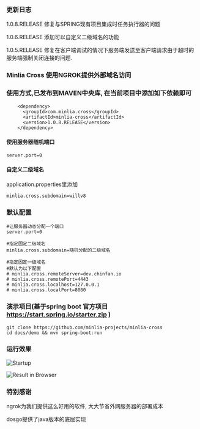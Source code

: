 ### 更新日志

1.0.8.RELEASE
修复与SPRING现有项目集成时任务执行器的问题

1.0.6.RELEASE
添加可以自定义二级域名的功能

1.0.5.RELEASE
修复在客户端调试的情况下服务端发送至客户端请求由于超时的服务端强制关闭连接的问题.



### Minlia Cross 使用NGROK提供外部域名访问

### 使用方式,已发布到MAVEN中央库, 在当前项目中添加如下依赖即可

```
    <dependency>
      <groupId>com.minlia.cross</groupId>
      <artifactId>minlia-cross</artifactId>
      <version>1.0.8.RELEASE</version>
    </dependency>
```


#### 使用服务器随机端口

```
server.port=0
```

#### 自定义二级域名

application.properties里添加


```
minlia.cross.subdomain=willv8
```


### 默认配置

```
#让服务器动态分配一个端口
server.port=0

#指定固定二级域名
minlia.cross.subdomain=随机分配的二级域名

#指定固定一级域名
#默认为以下配置
# minlia.cross.remoteServer=dev.chinfan.io
# minlia.cross.remotePort=4443
# minlia.cross.localhost=127.0.0.1
# minlia.cross.localPort=8080

```




### 演示项目(基于spring boot 官方项目 https://start.spring.io/starter.zip )

```
git clone https://github.com/minlia-projects/minlia-cross
cd docs/demo && mvn spring-boot:run
```



### 运行效果

![Startup](https://raw.githubusercontent.com/minlia-projects/minlia-cross/master/docs/images/startup.jpg)

![Result in Browser](https://raw.githubusercontent.com/minlia-projects/minlia-cross/master/docs/images/result.jpg)

### 特别感谢

ngrok为我们提供这么好用的软件, 大大节省外网服务器的部署成本

dosgo提供了java版本的底层实现


